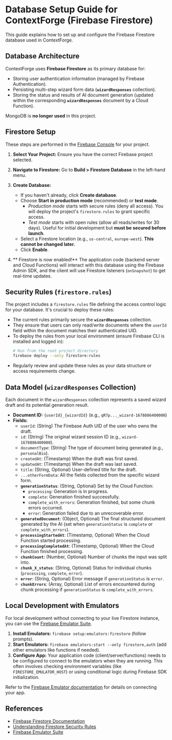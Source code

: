 # Database Setup Guide for ContextForge (Firebase Firestore)

This guide explains how to set up and configure the Firebase Firestore database used in ContextForge.

## Database Architecture

ContextForge uses **Firebase Firestore** as its primary database for:

*   Storing user authentication information (managed by Firebase Authentication).
*   Persisting multi-step wizard form data (**`wizardResponses`** collection).
*   Storing the status and results of AI document generation (updated within the corresponding **`wizardResponses`** document by a Cloud Function).

MongoDB is **no longer used** in this project.

## Firestore Setup

These steps are performed in the [Firebase Console](https://console.firebase.google.com/) for your project.

1.  **Select Your Project:** Ensure you have the correct Firebase project selected.
2.  **Navigate to Firestore:** Go to **Build > Firestore Database** in the left-hand menu.
3.  **Create Database:**
    *   If you haven't already, click **Create database**.
    *   Choose **Start in production mode** (recommended) or **test mode**.
        *   *Production mode* starts with secure rules (deny all access). You will deploy the project's `firestore.rules` to grant specific access.
        *   *Test mode* starts with open rules (allow all reads/writes for 30 days). Useful for initial development but **must be secured before launch**.
    *   Select a Firestore location (e.g., `us-central`, `europe-west`). **This cannot be changed later.**
    *   Click **Enable**.

4.  ** Firestore is now enabled!** The application code (backend server and Cloud Functions) will interact with this database using the Firebase Admin SDK, and the client will use Firestore listeners (`onSnapshot`) to get real-time updates.

## Security Rules (`firestore.rules`)

The project includes a `firestore.rules` file defining the access control logic for your database. It's crucial to deploy these rules:

*   The current rules primarily secure the **`wizardResponses`** collection.
*   They ensure that users can only read/write documents where the `userId` field within the document matches their authenticated UID.
*   To deploy the rules from your local environment (ensure Firebase CLI is installed and logged in):
    ```bash
    # Run from the root project directory
    firebase deploy --only firestore:rules
    ```
*   Regularly review and update these rules as your data structure or access requirements change.

## Data Model (`wizardResponses` Collection)

Each document in the `wizardResponses` collection represents a saved wizard draft and its potential generation result.

*   **Document ID:** `{userId}_{wizardId}` (e.g., `qR7p..._wizard-1678886400000`)
*   **Fields:**
    *   `userId`: (String) The Firebase Auth UID of the user who owns the draft.
    *   `id`: (String) The original wizard session ID (e.g., `wizard-1678886400000`).
    *   `documentType`: (String) The type of document being generated (e.g., `personalBio`).
    *   `createdAt`: (Timestamp) When the draft was first saved.
    *   `updatedAt`: (Timestamp) When the draft was last saved.
    *   `title`: (String, Optional) User-defined title for the draft.
    *   `...otherFormData`: All the fields collected from the specific wizard form.
    *   **`generationStatus`**: (String, Optional) Set by the Cloud Function:
        *   `processing`: Generation is in progress.
        *   `complete`: Generation finished successfully.
        *   `complete_with_errors`: Generation finished, but some chunk errors occurred.
        *   `error`: Generation failed due to an unrecoverable error.
    *   **`generatedDocument`**: (Object, Optional) The final structured document generated by the AI (set when `generationStatus` is `complete` or `complete_with_errors`).
    *   **`processingStartedAt`**: (Timestamp, Optional) When the Cloud Function started processing.
    *   **`processingCompletedAt`**: (Timestamp, Optional) When the Cloud Function finished processing.
    *   **`chunkCount`**: (Number, Optional) Number of chunks the input was split into.
    *   **`chunk_X_status`**: (String, Optional) Status for individual chunks (`processing`, `complete`, `error`).
    *   **`error`**: (String, Optional) Error message if `generationStatus` is `error`.
    *   **`chunkErrors`**: (Array, Optional) List of errors encountered during chunk processing if `generationStatus` is `complete_with_errors`.

## Local Development with Emulators

For local development without connecting to your live Firestore instance, you can use the [Firebase Emulator Suite](https://firebase.google.com/docs/emulator-suite).

1.  **Install Emulators:** `firebase setup:emulators:firestore` (follow prompts).
2.  **Start Emulators:** `firebase emulators:start --only firestore,auth` (add other emulators like functions if needed).
3.  **Configure App:** Your application code (client/server/functions) needs to be configured to connect to the emulators when they are running. This often involves checking environment variables (like `FIRESTORE_EMULATOR_HOST`) or using conditional logic during Firebase SDK initialization.

Refer to the [Firebase Emulator documentation](https://firebase.google.com/docs/emulator-suite/connect_firestore) for details on connecting your app.

## References

*   [Firebase Firestore Documentation](https://firebase.google.com/docs/firestore)
*   [Understanding Firestore Security Rules](https://firebase.google.com/docs/firestore/security/overview)
*   [Firebase Emulator Suite](https://firebase.google.com/docs/emulator-suite)

